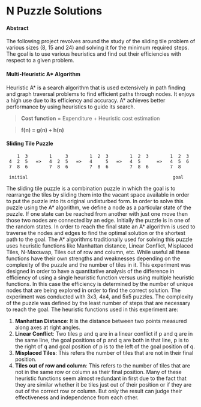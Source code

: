 # N Puzzle Solutions
#### Abstract
The following project revolves around the study of the sliding tile problem of various sizes (8, 15 and 24) and solving it for the minimum required steps. The goal is to use various heuristics and find out their efficiencies with respect to a given problem.

#### Multi-Heuristic A* Algorithm
Heuristic A* is a search algorithm that is used extensively in path finding and graph traversal problems to find efficient paths through nodes. It enjoys a high use due to its efficiency and accuracy. A* achieves better performance by using heuristics to guide its search. 
> **Cost function** = Expenditure + Heuristic cost estimation

> **f(n) = g(n) + h(n)**

#### Sliding Tile Puzzle
```
    1  3        1     3        1  2  3        1  2  3        1  2  3
 4  2  5   =>   4  2  5   =>   4     5   =>   4  5      =>   4  5  6
 7  8  6        7  8  6        7  8  6        7  8  6        7  8 

 initial                                                      goal
 ```
The sliding tile puzzle is a combination puzzle in which the goal is to rearrange the tiles by sliding them into the vacant space available in order to put the puzzle into its original undisturbed form. In order to solve this puzzle using the A* algorithm, we define a node as a particular state of the puzzle. If one state can be reached from another with just one move then those two nodes are connected by an edge. Initially the puzzle is in one of the random states. In order to reach the final state an A* algorithm is used to traverse the nodes and edges to find the optimal solution or the shortest path to the goal. The A* algorithms traditionally used for solving this puzzle uses heuristic functions like Manhattan distance, Linear Conflict, Misplaced Tiles, N-Maxswap, Tiles out of row and column, etc. While useful all these functions have their own strengths and weaknesses depending on the complexity of the puzzle and the number of tiles in it. This experiment was designed in order to have a quantitative analysis of the difference in efficiency of using a single heuristic function versus using multiple heuristic functions. In this case the efficiency is determined by the number of unique nodes that are being explored in order to find the correct solution. The experiment was conducted with 3x3, 4x4, and 5x5 puzzles. The complexity of the puzzle was defined by the least number of steps that are necessary to reach the goal. The heuristic functions used in this experiment are:
1. __Manhattan Distance__: It is the distance between two points measured along axes at
right angles.
2. __Linear Conflict__: Two tiles p and q are in a linear conflict if p and q are in the same
line, the goal positions of p and q are both in that line, p is to the right of q and goal
position of p is to the left of the goal position of q.
3. __Misplaced Tiles__: This refers the number of tiles that are not in their final position.
4. __Tiles out of row and column__: This refers to the number of tiles that are not in the
same row or column as their final position.
Many of these heuristic functions seem almost redundant in first due to the fact that they
are similar whether it be tiles just out of their position or if they are out of the correct row
or column. But only the result can judge their effectiveness and independence from each
other.